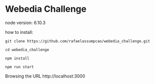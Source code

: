 # Webedia Challenge
node version: 6.10.3

how to install:
```
git clone https://github.com/rafaelassumpcao/webedia_challenge.git

cd webedia_challenge

npm install

npm run start
```

Browsing the URL http://localhost:3000
